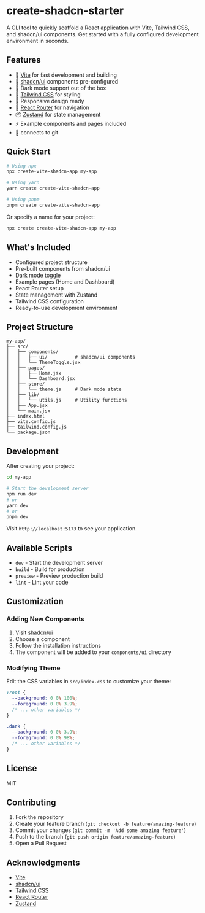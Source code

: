 # create-shadcn-starter

A CLI tool to quickly scaffold a React application with Vite, Tailwind CSS, and shadcn/ui components. Get started with a fully configured development environment in seconds.

## Features

- 🚀 [Vite](https://vitejs.dev/) for fast development and building
- 🎨 [shadcn/ui](https://ui.shadcn.com/) components pre-configured
- 🌙 Dark mode support out of the box
- 🎯 [Tailwind CSS](https://tailwindcss.com/) for styling
- 📱 Responsive design ready
- 🧭 [React Router](https://reactrouter.com/) for navigation
- 📦 [Zustand](https://zustand-demo.pmnd.rs/) for state management
- ⚡️ Example components and pages included
- 🔧 connects to git 

## Quick Start

```bash
# Using npx
npx create-vite-shadcn-app my-app

# Using yarn
yarn create create-vite-shadcn-app

# Using pnpm
pnpm create create-vite-shadcn-app
```

Or specify a name for your project:

```bash
npx create create-vite-shadcn-app my-app
```

## What's Included

- Configured project structure
- Pre-built components from shadcn/ui
- Dark mode toggle
- Example pages (Home and Dashboard)
- React Router setup
- State management with Zustand
- Tailwind CSS configuration
- Ready-to-use development environment

## Project Structure

```
my-app/
├── src/
│   ├── components/
│   │   ├── ui/          # shadcn/ui components
│   │   └── ThemeToggle.jsx
│   ├── pages/
│   │   ├── Home.jsx
│   │   └── Dashboard.jsx
│   ├── store/
│   │   └── theme.js     # Dark mode state
│   ├── lib/
│   │   └── utils.js     # Utility functions
│   ├── App.jsx
│   └── main.jsx
├── index.html
├── vite.config.js
├── tailwind.config.js
└── package.json
```

## Development

After creating your project:

```bash
cd my-app

# Start the development server
npm run dev
# or
yarn dev
# or
pnpm dev
```

Visit `http://localhost:5173` to see your application.

## Available Scripts

- `dev` - Start the development server
- `build` - Build for production
- `preview` - Preview production build
- `lint` - Lint your code

## Customization

### Adding New Components

1. Visit [shadcn/ui](https://ui.shadcn.com/docs/components)
2. Choose a component
3. Follow the installation instructions
4. The component will be added to your `components/ui` directory

### Modifying Theme

Edit the CSS variables in `src/index.css` to customize your theme:

```css
:root {
  --background: 0 0% 100%;
  --foreground: 0 0% 3.9%;
  /* ... other variables */
}

.dark {
  --background: 0 0% 3.9%;
  --foreground: 0 0% 98%;
  /* ... other variables */
}
```

## License

MIT

## Contributing

1. Fork the repository
2. Create your feature branch (`git checkout -b feature/amazing-feature`)
3. Commit your changes (`git commit -m 'Add some amazing feature'`)
4. Push to the branch (`git push origin feature/amazing-feature`)
5. Open a Pull Request

## Acknowledgments

- [Vite](https://vitejs.dev/)
- [shadcn/ui](https://ui.shadcn.com/)
- [Tailwind CSS](https://tailwindcss.com/)
- [React Router](https://reactrouter.com/)
- [Zustand](https://zustand-demo.pmnd.rs/)
